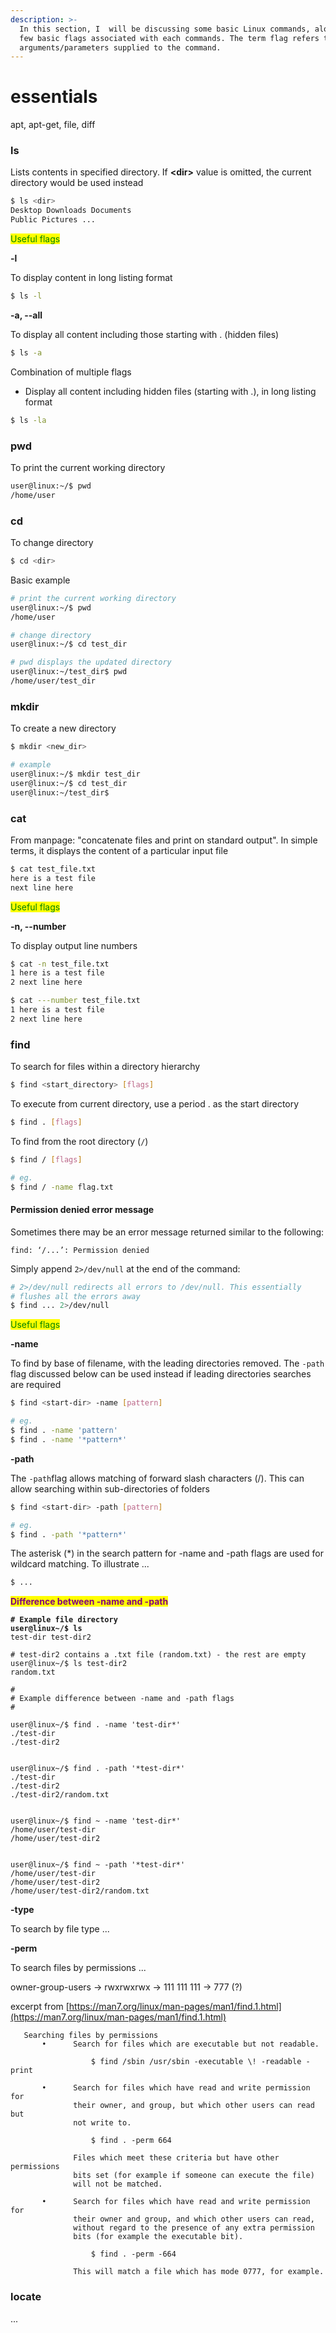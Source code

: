 ```yaml
---
description: >-
  In this section, I  will be discussing some basic Linux commands, along with a
  few basic flags associated with each commands. The term flag refers to the
  arguments/parameters supplied to the command.
---
```


# essentials

apt, apt-get, file, diff

### ls&#x20;

Lists contents in specified directory. If **\<dir>** value is omitted, the current directory would be used instead

```bash
$ ls <dir>
Desktop Downloads Documents 
Public Pictures ...

```

<mark style="color:green;">Useful flags</mark>

**-l**

To display content in long listing format

```bash
$ ls -l 
```

**-a, --all**

To display all content including those starting with . (hidden files)

```bash
$ ls -a 
```

Combination of multiple flags

* Display all content including hidden files (starting with .), in long listing format

```bash
$ ls -la 
```

### pwd

To print the current working directory

```bash
user@linux:~/$ pwd
/home/user
```

### cd

To change directory

```bash
$ cd <dir>
```

Basic example

```sh
# print the current working directory
user@linux:~/$ pwd
/home/user

# change directory
user@linux:~/$ cd test_dir

# pwd displays the updated directory
user@linux:~/test_dir$ pwd
/home/user/test_dir
```

### mkdir

To create a new directory

```bash
$ mkdir <new_dir>

# example
user@linux:~/$ mkdir test_dir
user@linux:~/$ cd test_dir
user@linux:~/test_dir$ 
```

### cat

From manpage: "concatenate files and print on standard output". In simple terms, it displays the content of a particular input file

```bash
$ cat test_file.txt
here is a test file
next line here
```

<mark style="color:green;">Useful flags</mark>

**-n, --number**&#x20;

To display output line numbers

```bash
$ cat -n test_file.txt
1 here is a test file
2 next line here

$ cat ---number test_file.txt
1 here is a test file
2 next line here
```

### find

To search for files within a directory hierarchy

```bash
$ find <start_directory> [flags]
```

To execute from current directory, use a period . as the start directory

```bash
$ find . [flags]
```

To find from the root directory (`/`)

```bash
$ find / [flags]

# eg.
$ find / -name flag.txt 
```

#### Permission denied error message

Sometimes there may be an error message returned similar to the following:&#x20;

`find: ‘/...’: Permission denied`

Simply append `2>/dev/null` at the end of the command:

```bash
# 2>/dev/null redirects all errors to /dev/null. This essentially 
# flushes all the errors away
$ find ... 2>/dev/null
```



<mark style="color:green;">Useful flags</mark>

**-name**

To find by base of filename, with the leading directories removed. The `-path` flag discussed below can be used instead if leading directories searches are required

```bash
$ find <start-dir> -name [pattern]

# eg. 
$ find . -name 'pattern'
$ find . -name '*pattern*'
```

**-path**

The `-path`flag allows matching of forward slash characters (/). This can allow searching within sub-directories of folders

```bash
$ find <start-dir> -path [pattern]

# eg. 
$ find . -path '*pattern*'
```

The asterisk (\*) in the search pattern for -name and -path flags are used for wildcard matching. To illustrate ...

```bash
$ ...
```

<mark style="color:purple;">**Difference between -name and -path**</mark>

<pre class="language-bash"><code class="lang-bash"><strong># Example file directory
</strong><strong>user@linux~/$ ls
</strong>test-dir test-dir2 

# test-dir2 contains a .txt file (random.txt) - the rest are empty
user@linux~/$ ls test-dir2
random.txt

#
# Example difference between -name and -path flags
#

user@linux~/$ find . -name 'test-dir*'
./test-dir
./test-dir2


user@linux~/$ find . -path '*test-dir*' 
./test-dir
./test-dir2
./test-dir2/random.txt


user@linux~/$ find ~ -name 'test-dir*'
/home/user/test-dir
/home/user/test-dir2


user@linux~/$ find ~ -path '*test-dir*' 
/home/user/test-dir 
/home/user/test-dir2
/home/user/test-dir2/random.txt
</code></pre>

**-type**

To search by file type ...

**-perm**

To search files by permissions ...

owner-group-users -> rwxrwxrwx -> 111 111 111 -> 777 (?)&#x20;



excerpt from [https://man7.org/linux/man-pages/man1/find.1.html](https://man7.org/linux/man-pages/man1/find.1.html)

```
   Searching files by permissions
       •      Search for files which are executable but not readable.

                  $ find /sbin /usr/sbin -executable \! -readable -print

       •      Search for files which have read and write permission for
              their owner, and group, but which other users can read but
              not write to.

                  $ find . -perm 664

              Files which meet these criteria but have other permissions
              bits set (for example if someone can execute the file)
              will not be matched.

       •      Search for files which have read and write permission for
              their owner and group, and which other users can read,
              without regard to the presence of any extra permission
              bits (for example the executable bit).

                  $ find . -perm -664

              This will match a file which has mode 0777, for example.
```

### locate

...

